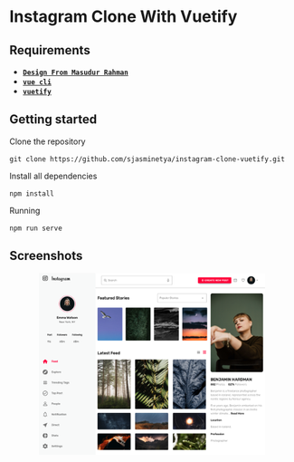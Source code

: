 # Instagram Clone With Vuetify

## Requirements
* **[`Design From Masudur Rahman`](https://dribbble.com/shots/5423776-Instagram-Profile-Concept-for-Web)**
* **[`vue cli`](https://cli.vuejs.org/guide/installation.html)**
* **[`vuetify`](https://vuetifyjs.com/en/getting-started/installation/)**

## Getting started
Clone the repository
```
git clone https://github.com/sjasminetya/instagram-clone-vuetify.git
```
Install all dependencies
```
npm install
```
Running
```
npm run serve
```

## Screenshots
<div align="center">
  <img src="screenshots/instagram.png" width="400">
</div>

